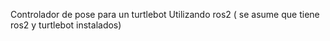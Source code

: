 Controlador de pose para un turtlebot
Utilizando ros2 ( se asume que tiene ros2 y turtlebot instalados)
